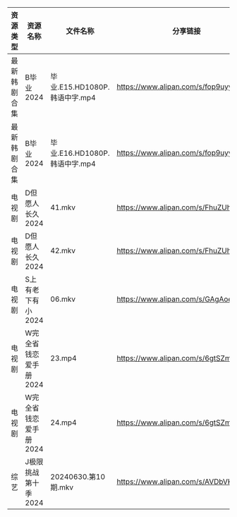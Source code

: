 | 资源类型   | 资源名称          | 文件名称                    | 分享链接                                 | 更新时间                |
| ------ | ------------- | ----------------------- | ------------------------------------ | ------------------- |
| 最新韩剧合集 | B毕业2024       | 毕业.E15.HD1080P.韩语中字.mp4 | https://www.alipan.com/s/fop9uyywL8B | 2024-07-01 00:05:13 |
| 最新韩剧合集 | B毕业2024       | 毕业.E16.HD1080P.韩语中字.mp4 | https://www.alipan.com/s/fop9uyywL8B | 2024-07-01 00:05:13 |
| 电视剧    | D但愿人长久2024    | 41.mkv                  | https://www.alipan.com/s/FhuZUhrsRyc | 2024-07-01 00:05:16 |
| 电视剧    | D但愿人长久2024    | 42.mkv                  | https://www.alipan.com/s/FhuZUhrsRyc | 2024-07-01 00:05:16 |
| 电视剧    | S上有老下有小2024   | 06.mkv                  | https://www.alipan.com/s/GAgAoekUHew | 2024-07-01 00:06:46 |
| 电视剧    | W完全省钱恋爱手册2024 | 23.mp4                  | https://www.alipan.com/s/6gtSZmCtHmc | 2024-07-01 00:07:08 |
| 电视剧    | W完全省钱恋爱手册2024 | 24.mp4                  | https://www.alipan.com/s/6gtSZmCtHmc | 2024-07-01 00:07:07 |
| 综艺     | J极限挑战第十季2024  | 20240630.第10期.mkv       | https://www.alipan.com/s/AVDbVKDwyT9 | 2024-07-01 00:08:10 |
